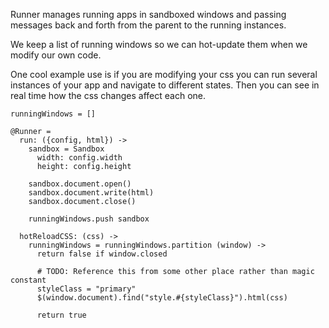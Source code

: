 Runner manages running apps in sandboxed windows and passing messages back and 
forth from the parent to the running instances.

We keep a list of running windows so we can hot-update them when we modify our
own code.

One cool example use is if you are modifying your css you can run several 
instances of your app and navigate to different states. Then you can see in real
time how the css changes affect each one.

    runningWindows = []

    @Runner =
      run: ({config, html}) ->
        sandbox = Sandbox
          width: config.width
          height: config.height
  
        sandbox.document.open()
        sandbox.document.write(html)
        sandbox.document.close()
        
        runningWindows.push sandbox

      hotReloadCSS: (css) ->
        runningWindows = runningWindows.partition (window) ->
          return false if window.closed
          
          # TODO: Reference this from some other place rather than magic constant
          styleClass = "primary"
          $(window.document).find("style.#{styleClass}").html(css)
          
          return true
